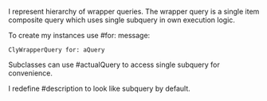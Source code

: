 I represent hierarchy of wrapper queries.
The wrapper query is a single item composite query which uses single subquery in own execution logic.

To create my instances use #for: message: 
	
	ClyWrapperQuery for: aQuery

Subclasses can use #actualQuery to access single subquery for convenience.

I redefine #description to look like subquery by default.
